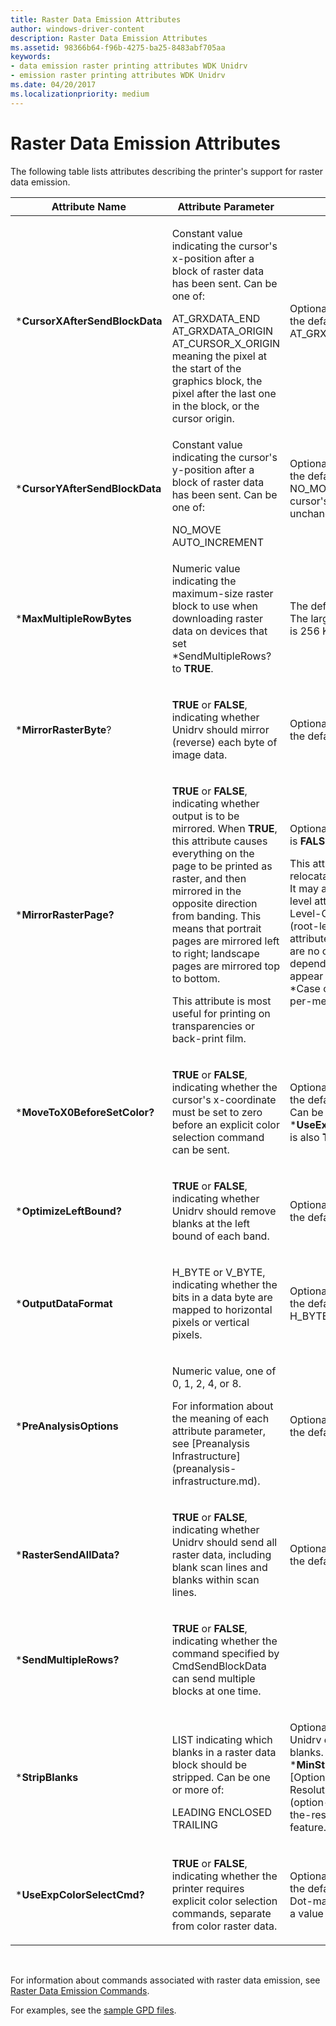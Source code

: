 ```yaml
---
title: Raster Data Emission Attributes
author: windows-driver-content
description: Raster Data Emission Attributes
ms.assetid: 98366b64-f96b-4275-ba25-8483abf705aa
keywords:
- data emission raster printing attributes WDK Unidrv
- emission raster printing attributes WDK Unidrv
ms.date: 04/20/2017
ms.localizationpriority: medium
---
```


# Raster Data Emission Attributes





The following table lists attributes describing the printer's support for raster data emission.

<table>
<colgroup>
<col width="33%" />
<col width="33%" />
<col width="33%" />
</colgroup>
<thead>
<tr class="header">
<th>Attribute Name</th>
<th>Attribute Parameter</th>
<th>Comments</th>
</tr>
</thead>
<tbody>
<tr class="odd">
<td><p>*<strong>CursorXAfterSendBlockData</strong></p></td>
<td><p>Constant value indicating the cursor's x-position after a block of raster data has been sent. Can be one of:</p>
AT_GRXDATA_END
AT_GRXDATA_ORIGIN
AT_CURSOR_X_ORIGIN
meaning the pixel at the start of the graphics block, the pixel after the last one in the block, or the cursor origin.</td>
<td><p>Optional. If not specified, the default value is AT_GRXDATA_END.</p></td>
</tr>
<tr class="even">
<td><p>*<strong>CursorYAfterSendBlockData</strong></p></td>
<td><p>Constant value indicating the cursor's y-position after a block of raster data has been sent. Can be one of:</p>
NO_MOVE
AUTO_INCREMENT</td>
<td><p>Optional. If not specified, the default value is NO_MOVE, meaning the cursor's y-position is unchanged.</p></td>
</tr>
<tr class="odd">
<td><p>*<strong>MaxMultipleRowBytes</strong></p></td>
<td><p>Numeric value indicating the maximum-size raster block to use when downloading raster data on devices that set *SendMultipleRows? to <strong>TRUE</strong>.</p></td>
<td><p>The default value is 32 KB. The largest allowed value is 256 KB.</p></td>
</tr>
<tr class="even">
<td><p>*<strong>MirrorRasterByte</strong>?</p></td>
<td><p><strong>TRUE</strong> or <strong>FALSE</strong>, indicating whether Unidrv should mirror (reverse) each byte of image data.</p></td>
<td><p>Optional. If not specified, the default value is <strong>FALSE</strong>.</p></td>
</tr>
<tr class="odd">
<td><p>*<strong>MirrorRasterPage?</strong></p></td>
<td><p><strong>TRUE</strong> or <strong>FALSE</strong>, indicating whether output is to be mirrored. When <strong>TRUE</strong>, this attribute causes everything on the page to be printed as raster, and then mirrored in the opposite direction from banding. This means that portrait pages are mirrored left to right; landscape pages are mirrored top to bottom.</p>
<p>This attribute is most useful for printing on transparencies or back-print film.</p></td>
<td><p>Optional. The default value is <strong>FALSE</strong>.</p>
<p>This attribute is a relocatable global attribute. It may appear as a root-level attribute (see [Root-Level-Only Attributes](root-level-only-attributes.md)) when there are no configuration dependencies, or it may appear with *Option or *Case constructs on a per-media type basis.</p></td>
</tr>
<tr class="even">
<td><p>*<strong>MoveToX0BeforeSetColor?</strong></p></td>
<td><p><strong>TRUE</strong> or <strong>FALSE</strong>, indicating whether the cursor's x-coordinate must be set to zero before an explicit color selection command can be sent.</p></td>
<td><p>Optional. If not specified, the default value is <strong>FALSE</strong>. Can be <strong>TRUE</strong> only if *<strong>UseExpColorSelectCmd?</strong> is also <strong>TRUE</strong>.</p></td>
</tr>
<tr class="odd">
<td><p>*<strong>OptimizeLeftBound?</strong></p></td>
<td><p><strong>TRUE</strong> or <strong>FALSE</strong>, indicating whether Unidrv should remove blanks at the left bound of each band.</p></td>
<td><p>Optional. If not specified, the default value is <strong>FALSE</strong>.</p></td>
</tr>
<tr class="even">
<td><p>*<strong>OutputDataFormat</strong></p></td>
<td><p>H_BYTE or V_BYTE, indicating whether the bits in a data byte are mapped to horizontal pixels or vertical pixels.</p></td>
<td><p>Optional. If not specified, the default value is H_BYTE.</p></td>
</tr>
<tr class="odd">
<td><p>*<strong>PreAnalysisOptions</strong></p></td>
<td><p>Numeric value, one of 0, 1, 2, 4, or 8.</p>
<p>For information about the meaning of each attribute parameter, see [Preanalysis Infrastructure](preanalysis-infrastructure.md).</p></td>
<td><p>Optional. If not specified, the default value is 1.</p></td>
</tr>
<tr class="even">
<td><p>*<strong>RasterSendAllData?</strong></p></td>
<td><p><strong>TRUE</strong> or <strong>FALSE</strong>, indicating whether Unidrv should send all raster data, including blank scan lines and blanks within scan lines.</p></td>
<td><p>Optional. If not specified, the default value is <strong>FALSE</strong>.</p></td>
</tr>
<tr class="odd">
<td><p>*<strong>SendMultipleRows?</strong></p></td>
<td><p><strong>TRUE</strong> or <strong>FALSE</strong>, indicating whether the command specified by CmdSendBlockData can send multiple blocks at one time.</p></td>
<td></td>
</tr>
<tr class="even">
<td><p>*<strong>StripBlanks</strong></p></td>
<td><p>LIST indicating which blanks in a raster data block should be stripped. Can be one or more of:</p>
LEADING
ENCLOSED
TRAILING</td>
<td><p>Optional. If not specified, Unidrv does not strip any blanks. Also see *<strong>MinStripBlankPixels</strong> in [Option Attributes for the Resolution Feature](option-attributes-for-the-resolution-feature.md).</p></td>
</tr>
<tr class="odd">
<td><p>*<strong>UseExpColorSelectCmd?</strong></p></td>
<td><p><strong>TRUE</strong> or <strong>FALSE</strong>, indicating whether the printer requires explicit color selection commands, separate from color raster data.</p></td>
<td><p>Optional. If not specified, the default value is <strong>FALSE</strong>. Dot-matrix printers require a value of <strong>TRUE</strong>.</p></td>
</tr>
</tbody>
</table>

 

For information about commands associated with raster data emission, see [Raster Data Emission Commands](raster-data-emission-commands.md).

For examples, see the [sample GPD files](sample-gpd-files.md).

 

 




